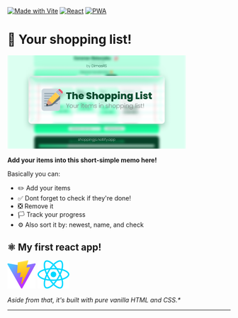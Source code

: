 [![Made with Vite](https://img.shields.io/badge/Made%20with-Vite-646CFF?logo=vite&logoColor=white)](https://github.com/topics/vite)
[![React](https://img.shields.io/badge/React-20232A?logo=react&logoColor=61DAFB)](https://github.com/topics/react)
[![PWA](https://img.shields.io/badge/PWA-Supported-5cb85c?logo=pwa&logoColor=white)](https://github.com/topics/pwa)

# 🛒 Your shopping list!

<img src="public/screenshots/preview.png" alt="Banner" width="80%">

**Add your items into this short-simple memo here!**

Basically you can:

-   ✏️ Add your items
-   ✅ Dont forget to check if they're done!
-   ❎ Remove it
-   🏳️ Track your progress
-   ⚙️ Also sort it by: newest, name, and check

## ⚛️ My first react app!

[![Vite Logo](/public/vite.svg)](https://vite.dev/)
[![React Logo](/public/react.svg)](https://react.dev/)

_Aside from that, it's built with pure vanilla HTML and CSS.\*_

---
